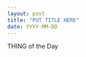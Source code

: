 ```yaml
---
layout: post
title: "PUT TITLE HERE"
date: YYYY-MM-DD
---
```


<dl>
  <dt>THING of the Day</dt>
  <dd></dd>
</dl>



